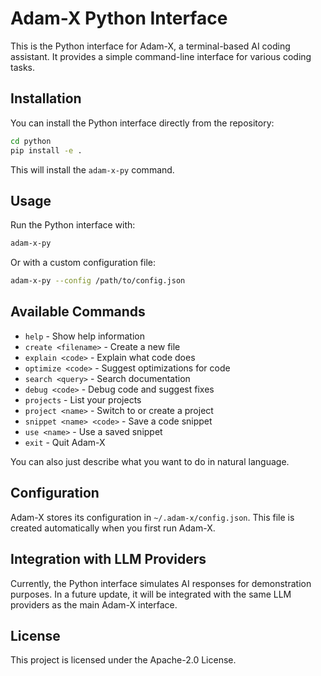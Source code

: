 # Adam-X Python Interface

This is the Python interface for Adam-X, a terminal-based AI coding assistant. It provides a simple command-line interface for various coding tasks.

## Installation

You can install the Python interface directly from the repository:

```bash
cd python
pip install -e .
```

This will install the `adam-x-py` command.

## Usage

Run the Python interface with:

```bash
adam-x-py
```

Or with a custom configuration file:

```bash
adam-x-py --config /path/to/config.json
```

## Available Commands

- `help` - Show help information
- `create <filename>` - Create a new file
- `explain <code>` - Explain what code does
- `optimize <code>` - Suggest optimizations for code
- `search <query>` - Search documentation
- `debug <code>` - Debug code and suggest fixes
- `projects` - List your projects
- `project <name>` - Switch to or create a project
- `snippet <name> <code>` - Save a code snippet
- `use <name>` - Use a saved snippet
- `exit` - Quit Adam-X

You can also just describe what you want to do in natural language.

## Configuration

Adam-X stores its configuration in `~/.adam-x/config.json`. This file is created automatically when you first run Adam-X.

## Integration with LLM Providers

Currently, the Python interface simulates AI responses for demonstration purposes. In a future update, it will be integrated with the same LLM providers as the main Adam-X interface.

## License

This project is licensed under the Apache-2.0 License.
